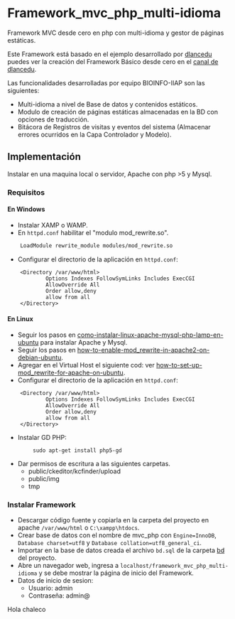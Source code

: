 # Framework_mvc_php_multi-idioma
Framework MVC desde cero en php con multi-idioma y gestor de páginas estáticas.

Este Framework está basado en el ejemplo desarrollado por [dlancedu](http://www.dlancedu.com/framework-mvc-b%C3%A1sico.html) puedes ver la creación del Framework Básico desde cero en el [canal de dlancedu](https://www.youtube.com/watch?v=BO2lzbSNvy0&list=PLMVWdD5bcndrmfgQdYeZqTx-OP8SQilJK).

Las funcionalidades desarrolladas por equipo BIOINFO-IIAP son las siguientes:
* Multi-idioma a nivel de Base de datos y contenidos estáticos.
* Modulo de creación de páginas estáticas almacenadas en la BD con opciones de traducción.
* Bitácora de Registros de visitas y eventos del sistema (Almacenar errores ocurridos en la Capa Controlador y Modelo).

## Implementación  
Instalar en una maquina local o servidor, Apache con php >5 y Mysql.
### Requisitos
#### En Windows 
* Instalar XAMP o WAMP.
* En `httpd.conf` habilitar el "modulo mod_rewrite.so".
```bash
	LoadModule rewrite_module modules/mod_rewrite.so
```
* Configurar el directorio de la aplicación en `httpd.conf`:
```shell
	<Directory /var/www/html>
        	Options Indexes FollowSymLinks Includes ExecCGI
        	AllowOverride All
        	Order allow,deny
        	allow from all
	</Directory>
``` 

#### En Linux
* Seguir los pasos en [como-instalar-linux-apache-mysql-php-lamp-en-ubuntu](https://www.digitalocean.com/community/tutorials/como-instalar-linux-apache-mysql-php-lamp-en-ubuntu-16-04-es) para instalar Apache y Mysql. 
* Seguir los pasos en [how-to-enable-mod_rewrite-in-apache2-on-debian-ubuntu](http://xmodulo.com/how-to-enable-mod_rewrite-in-apache2-on-debian-ubuntu.html).
* Agregar en el Virtual Host  el siguiente cod: ver [how-to-set-up-mod_rewrite-for-apache-on-ubuntu](https://www.digitalocean.com/community/tutorials/how-to-set-up-mod_rewrite-for-apache-on-ubuntu-14-04). 
* Configurar el directorio de la aplicación en `httpd.conf`:
```shell
	<Directory /var/www/html>
        	Options Indexes FollowSymLinks Includes ExecCGI
        	AllowOverride All
        	Order allow,deny
        	allow from all
	</Directory>
``` 
* Instalar GD PHP: 
```shell
		sudo apt-get install php5-gd
```
* Dar permisos de escritura a las siguientes carpetas.
  - public/ckeditor/kcfinder/upload
  - public/img
  - tmp

### Instalar Framework
* Descargar código fuente y copiarla en la carpeta del proyecto en apache `/var/www/html` o `C:\xampp\htdocs`.
* Crear base de datos con el nombre de mvc_php con `Engine=InnoDB`, `Database charset=utf8` y `Database collation=utf8_general_ci`.
* Importar en la base de datos creada el archivo `bd.sql` de la carpeta [bd](bd) del proyecto.
* Abre un navegador web, ingresa a `localhost/framework_mvc_php_multi-idioma` y se debe mostrar la página de inicio del Framework. 
* Datos de inicio de sesion:
  - Usuario: admin
  - Contraseña: admin@

Hola chaleco


